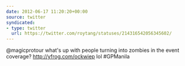 ```yaml
---
date: 2012-06-17 11:20:20+00:00
source: twitter
syndicated:
- type: twitter
  url: https://twitter.com/roytang/statuses/214316542056345602/
---
```


@magicprotour  what's up with people turning into zombies in the event coverage? http://yfrog.com/ockwiep lol #GPManila